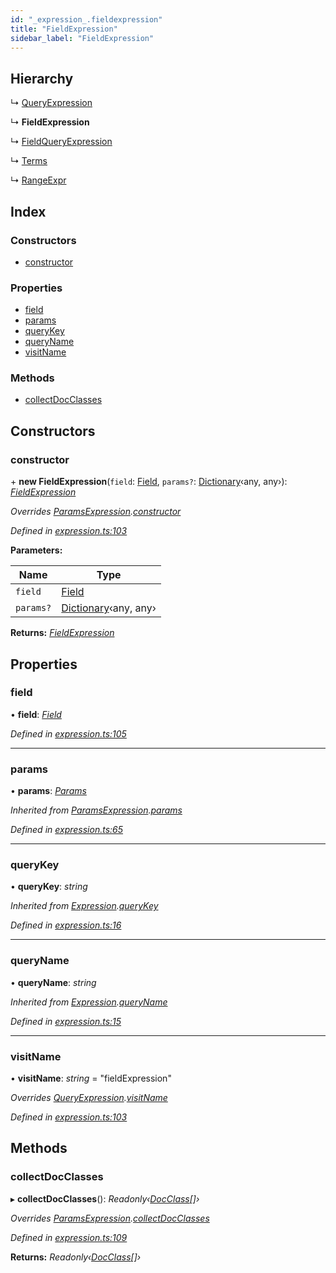```yaml
---
id: "_expression_.fieldexpression"
title: "FieldExpression"
sidebar_label: "FieldExpression"
---
```


## Hierarchy

  ↳ [QueryExpression](_expression_.queryexpression.md)

  ↳ **FieldExpression**

  ↳ [FieldQueryExpression](_expression_.fieldqueryexpression.md)

  ↳ [Terms](_expression_.terms.md)

  ↳ [RangeExpr](_expression_.rangeexpr.md)

## Index

### Constructors

* [constructor](_expression_.fieldexpression.md#constructor)

### Properties

* [field](_expression_.fieldexpression.md#field)
* [params](_expression_.fieldexpression.md#params)
* [queryKey](_expression_.fieldexpression.md#querykey)
* [queryName](_expression_.fieldexpression.md#queryname)
* [visitName](_expression_.fieldexpression.md#visitname)

### Methods

* [collectDocClasses](_expression_.fieldexpression.md#collectdocclasses)

## Constructors

###  constructor

\+ **new FieldExpression**(`field`: [Field](_document_.field.md), `params?`: [Dictionary](../modules/_types_.md#dictionary)‹any, any›): *[FieldExpression](_expression_.fieldexpression.md)*

*Overrides [ParamsExpression](_expression_.paramsexpression.md).[constructor](_expression_.paramsexpression.md#constructor)*

*Defined in [expression.ts:103](https://github.com/kindritskyiMax/elasticmagic-js/blob/34d4703/src/expression.ts#L103)*

**Parameters:**

Name | Type |
------ | ------ |
`field` | [Field](_document_.field.md) |
`params?` | [Dictionary](../modules/_types_.md#dictionary)‹any, any› |

**Returns:** *[FieldExpression](_expression_.fieldexpression.md)*

## Properties

###  field

• **field**: *[Field](_document_.field.md)*

*Defined in [expression.ts:105](https://github.com/kindritskyiMax/elasticmagic-js/blob/34d4703/src/expression.ts#L105)*

___

###  params

• **params**: *[Params](_expression_.params.md)*

*Inherited from [ParamsExpression](_expression_.paramsexpression.md).[params](_expression_.paramsexpression.md#params)*

*Defined in [expression.ts:65](https://github.com/kindritskyiMax/elasticmagic-js/blob/34d4703/src/expression.ts#L65)*

___

###  queryKey

• **queryKey**: *string*

*Inherited from [Expression](_expression_.expression.md).[queryKey](_expression_.expression.md#querykey)*

*Defined in [expression.ts:16](https://github.com/kindritskyiMax/elasticmagic-js/blob/34d4703/src/expression.ts#L16)*

___

###  queryName

• **queryName**: *string*

*Inherited from [Expression](_expression_.expression.md).[queryName](_expression_.expression.md#queryname)*

*Defined in [expression.ts:15](https://github.com/kindritskyiMax/elasticmagic-js/blob/34d4703/src/expression.ts#L15)*

___

###  visitName

• **visitName**: *string* = "fieldExpression"

*Overrides [QueryExpression](_expression_.queryexpression.md).[visitName](_expression_.queryexpression.md#visitname)*

*Defined in [expression.ts:103](https://github.com/kindritskyiMax/elasticmagic-js/blob/34d4703/src/expression.ts#L103)*

## Methods

###  collectDocClasses

▸ **collectDocClasses**(): *Readonly‹[DocClass](../modules/_document_.md#docclass)[]›*

*Overrides [ParamsExpression](_expression_.paramsexpression.md).[collectDocClasses](_expression_.paramsexpression.md#collectdocclasses)*

*Defined in [expression.ts:109](https://github.com/kindritskyiMax/elasticmagic-js/blob/34d4703/src/expression.ts#L109)*

**Returns:** *Readonly‹[DocClass](../modules/_document_.md#docclass)[]›*
